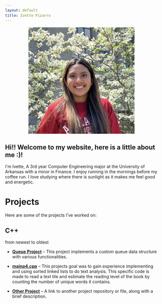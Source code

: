 ```yaml
---
layout: default
title: Ivette Pizarro
---
```

<div style="text-align: center;">
  <img src="https://github.com/Ivette174/Ivette174.github.io/blob/main/IMG_6767.JPG?raw=true" alt="My Photo" width="350px" />
</div>



## Hi!! Welcome to my website, here is a little about me :)!
I'm Ivette, A 3rd year Computer Engineering major at the University of Arkansas with a minor in Finance. I enjoy running in the mornings before my coffee run. I love studying where there is sunlight as it makes me feel good and energetic. 

# Projects

Here are some of the projects I’ve worked on:

## C++ 
from newest to oldest

- **[Queue Project](https://github.com/Ivette174/queue_project)** – This project implements a custom queue data structure with various functionalities.


- **[mainp4.cpp](https://github.com/Ivette174/Ivette174.github.io/blob/main/mainp4.cpp)** – This projects goal was to gain experience implementing and using sorted linked lists to do text analysis. This specific code is made to read a text tile and estimate the reading level of the book by counting the number of unique words it contains.
- **[Other Project](https://github.com/Ivette174/YourOtherProject)** – A link to another project repository or file, along with a brief description.
